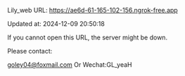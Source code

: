 Lily_web URL: https://ae6d-61-165-102-156.ngrok-free.app

Updated at: 2024-12-09 20:50:18

If you cannot open this URL, the server might be down.

Please contact: 

goley04@foxmail.com Or Wechat:GL_yeaH